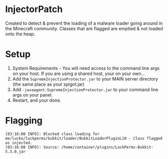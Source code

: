 # InjectorPatch
Created to detect & prevent the loading of a malware loader going around in the Minecraft community. Classes that are flagged are emptied & not loaded onto the heap. 

# Setup
1. System Requirements - You will need access to the command line args on your host. If you are using a shared host, your on your own...
2. Add the `SupremeInjectionProtector.jar` to your MAIN server directory (the same place as your spigot.jar)
3. Add `-javaagent:SupremeInjectionProtector.jar` to your command line args on your panel.
4. Restart, and your done.


# Flagging
```
[03:16:00 INFO]: Blocked class loading for me/lucko/luckperms/bukkit/loader/BukkitLoaderPluginL10 - Class flagged as injected.
[03:16:00 INFO]: Source: /home/container/plugins/LuckPerms-Bukkit-5.3.0.jar
```
